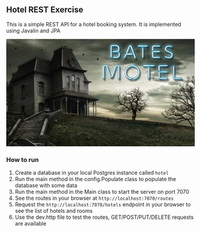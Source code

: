 ## Hotel REST Exercise

This is a simple REST API for a hotel booking system. 
It is implemented using Javalin and JPA

![Hotel](./docs/bates_hotel.jpg)

### How to run

1. Create a database in your local Postgres instance called `hotel`
2. Run the main method in the config.Populate class to populate the database with some data
3. Run the main method in the Main class to start the server on port 7070
4. See the routes in your browser at `http://localhost:7070/routes`
5. Request the `http://localhost:7070/hotels` endpoint in your browser to see the list of hotels and rooms
6. Use the dev.http file to test the routes, GET/POST/PUT/DELETE requests are available
